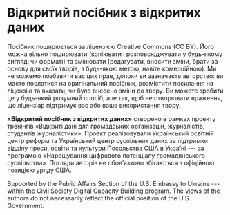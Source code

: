 # Відкритий посібник з відкритих даних

Посібник поширюється за ліцензією Creative Commons (CC BY).
Його  можна вільно поширювати (копіювати і розповсюджувати у будь-якому вигляді чи форматі)
та змінювати (редагувати, вносити зміни, брати за основу для своїх творів, з будь-якою метою, навіть комерційною).
Ми не можемо позбавити вас цих прав, допоки ви зазначаєте авторство:
ви маєте послатися на оригінальний посібник, розмістити посилання на ліцензію та вказати,
чи було внесено зміни до твору. Ви можете зробити це у будь-який розумний спосіб, але так,
 щоб не створювати враження, що ліцензіар підтримує вас або ваше використання твору.

**«Відкритий посібник з відкритих даних»** створено в рамках проекту
тренінгів «Відкриті дані для громадських організацій, журналістів,
студентів журналістики». Проект реалізовували Український освітній центр
реформ та Український центр суспільних даних за підтримки відділу
преси, освіти та культури Посольства США в Україні --- за програмою
«Нарощування цифрового потенціалу громадянського суспільства». Погляди
авторів не обов’язково збігаються з офіційною позицією уряду США.

Supported by the Public Affairs Section of the U.S. Embassy to Ukraine ---
within the Civil Society Digital Capacity Building program. The views of
the authors do not necessarily reflect the official position of the U.S.
Government.









